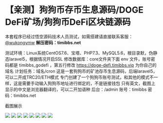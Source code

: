 # 【亲测】狗狗币存币生息源码/DOGE DeFi矿场/狗狗币DeFi区块链源码

本套程序已经过悟空源码技术人员测试，如需搭建请直接联系客服：[@wukongymw](http://t.me/wukongymw)
**解压密码：timibbs.net**

测试环境：Linux系统CentOS7.6、宝塔、PHP7.3、MySQL5.6，根目录默，伪静态laravel5，根据情况开启SSL
修改数据库：core文件夹下面 env 文件，账号密码都是 timibbs\_godefi ，第五行修改 https://doge-defi.timibbs.vip 为你自己的域名
计划任务：域名/cron
这是一套狗狗币的矿池存币生息源码，后端laravel5，可以二开成TRC20/ETH模式
专门创建了一个狗狗币账号测试，和其他的模式不一样，这是需要手动输入狗狗币地址进行绑定的，不是链接钱包
只有英文，截图上显示的中文是浏览器翻译的，可以二开加语种
后台：/admin
账号：timibbs
密码：timibbs.net

截图展示

[![](https://wukongymw.com/wp-content/uploads/2023/12/1703083882-739414a38f78ce4.png)](https://wukongymw.com/wp-content/uploads/2023/12/1703083882-739414a38f78ce4.png)
[![](https://wukongymw.com/wp-content/uploads/2023/12/1703083883-35be8bb0f84918e.png)](https://wukongymw.com/wp-content/uploads/2023/12/1703083883-35be8bb0f84918e.png)
[![](https://wukongymw.com/wp-content/uploads/2023/12/1703083885-c702459c4638500.png)](https://wukongymw.com/wp-content/uploads/2023/12/1703083885-c702459c4638500.png)
[![](https://wukongymw.com/wp-content/uploads/2023/12/1703083886-33ee0dcce123eee.png)](https://wukongymw.com/wp-content/uploads/2023/12/1703083886-33ee0dcce123eee.png)
[![](https://wukongymw.com/wp-content/uploads/2023/12/1703083887-ccbb6d6cbf4a0ba.png)](https://wukongymw.com/wp-content/uploads/2023/12/1703083887-ccbb6d6cbf4a0ba.png)
[![](https://wukongymw.com/wp-content/uploads/2023/12/1703083887-25e2e2abfbbcd44.png)](https://wukongymw.com/wp-content/uploads/2023/12/1703083887-25e2e2abfbbcd44.png)
[![](https://wukongymw.com/wp-content/uploads/2023/12/1703083888-0fecd612324b99e.png)](https://wukongymw.com/wp-content/uploads/2023/12/1703083888-0fecd612324b99e.png)
[![](https://wukongymw.com/wp-content/uploads/2023/12/1703083889-2333a6d20187c3a.png)](https://wukongymw.com/wp-content/uploads/2023/12/1703083889-2333a6d20187c3a.png)